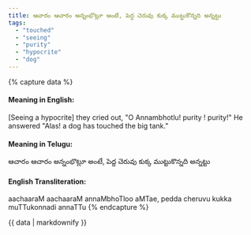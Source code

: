 ```yaml
---
title: ఆచారం ఆచారం అన్నంభొట్లూ అంటే, పెద్ద చెరువు కుక్క ముట్టుకొన్నది అన్నట్టు
tags:
  - "touched"
  - "seeing"
  - "purity"
  - "hypocrite"
  - "dog"
---
```


{% capture data %}
#### Meaning in English:
[Seeing a hypocrite] they cried out, "O Annambhotlu! purity ! purity!" He answered "Alas! a dog has touched the big tank."

#### Meaning in Telugu:
ఆచారం ఆచారం అన్నంభొట్లూ అంటే, పెద్ద చెరువు కుక్క ముట్టుకొన్నది అన్నట్టు

#### English Transliteration:
aachaaraM aachaaraM annaMbhoTloo aMTae, pedda cheruvu kukka muTTukonnadi annaTTu
{% endcapture %}

<div class="notice">{{ data | markdownify }}</div>


